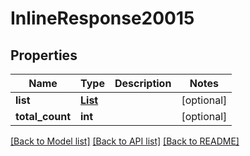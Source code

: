 # InlineResponse20015

## Properties
Name | Type | Description | Notes
------------ | ------------- | ------------- | -------------
**list** | [**List**](List.md) |  | [optional] 
**total_count** | **int** |  | [optional] 

[[Back to Model list]](../README.md#documentation-for-models) [[Back to API list]](../README.md#documentation-for-api-endpoints) [[Back to README]](../README.md)

